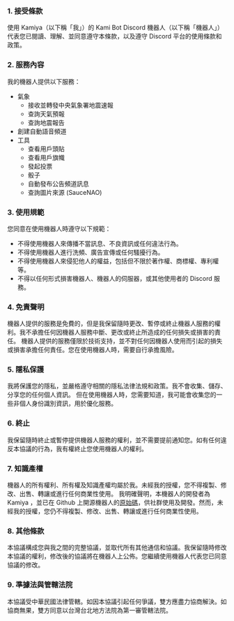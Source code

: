 ### 1. 接受條款

使用 Kamiya（以下稱「我」）的 Kami Bot Discord 機器人（以下稱「機器人」）代表您已閱讀、理解、並同意遵守本條款，以及遵守 Discord 平台的使用條款和政策。

### 2. 服務內容

我的機器人提供以下服務：

- 氣象
  - 接收並轉發中央氣象署地震速報
  - 查詢天氣預報
  - 查詢地震報告
- 創建自動語音頻道
- 工具
  - 查看用戶頭貼
  - 查看用戶旗幟
  - 發起投票
  - 骰子
  - 自動發布公告頻道訊息
  - 查詢圖片來源 (SauceNAO)

### 3. 使用規範

您同意在使用機器人時遵守以下規範：

- 不得使用機器人來傳播不當訊息、不良資訊或任何違法行為。
- 不得使用機器人進行洗頻、廣告宣傳或任何騷擾行為。
- 不得使用機器人來侵犯他人的權益，包括但不限於著作權、商標權、專利權等。
- 不得以任何形式損害機器人、機器人的伺服器，或其他使用者的 Discord 服務。

### 4. 免責聲明

機器人提供的服務是免費的，但是我保留隨時更改、暫停或終止機器人服務的權利。我不承擔任何因機器人服務中斷、更改或終止所造成的任何損失或損害的責任。
機器人提供的服務僅限於技術支持，並不對任何因機器人使用而引起的損失或損害承擔任何責任。您在使用機器人時，需要自行承擔風險。

### 5. 隱私保護

我將保護您的隱私，並嚴格遵守相關的隱私法律法規和政策。我不會收集、儲存、分享您的任何個人資訊。
但在使用機器人時，您需要知道，我可能會收集您的一些非個人身份識別資訊，用於優化服務。

### 6. 終止

我保留隨時終止或暫停提供機器人服務的權利，並不需要提前通知您。如有任何違反本協議的行為，我有權終止您使用機器人的權利。

### 7. 知識產權

機器人的所有權利、所有權及知識產權均屬於我。未經我的授權，您不得複製、修改、出售、轉讓或進行任何商業性使用。
我明確聲明，本機器人的開發者為 Kamiya ，並已在 Github 上開源機器人的[原始碼](https://github.com/kamiya10/kami-bot)，供社群使用及開發。然而，未經我的授權，您仍不得複製、修改、出售、轉讓或進行任何商業性使用。

### 8. 其他條款

本協議構成您與我之間的完整協議，並取代所有其他通信和協議。我保留隨時修改本協議的權利，修改後的協議將在機器人上公佈。您繼續使用機器人代表您已同意協議的修改。

### 9. 準據法與管轄法院

本協議受中華民國法律管轄。如因本協議引起任何爭議，雙方應盡力協商解決。如協商無果，雙方同意以台灣台北地方法院為第一審管轄法院。

